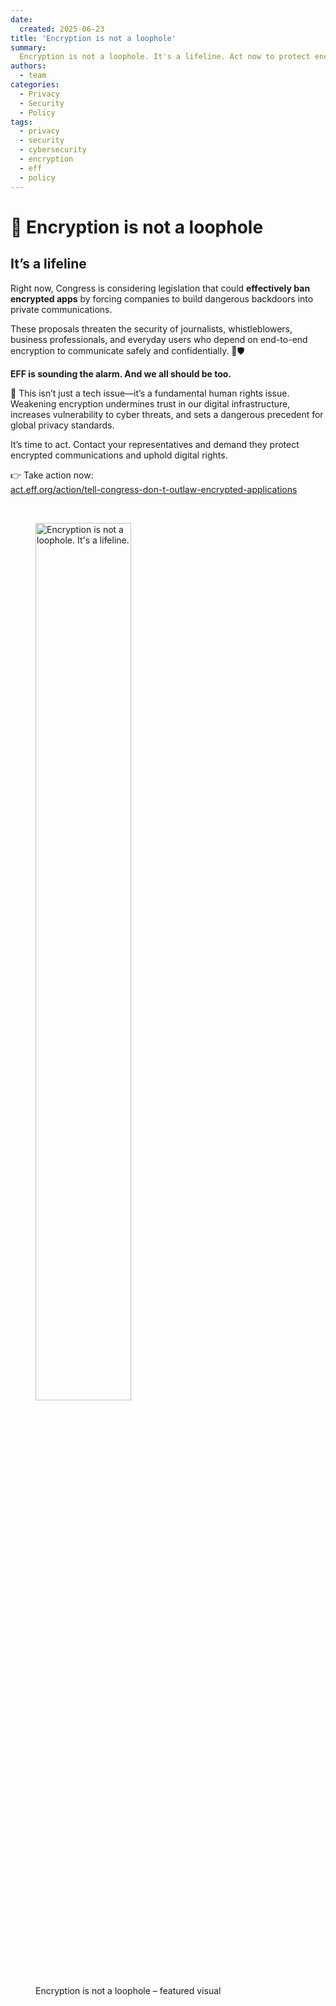 ```yaml
---
date:
  created: 2025-06-23
title: 'Encryption is not a loophole'
summary:
  Encryption is not a loophole. It's a lifeline. Act now to protect encryption!
authors:
  - team
categories:
  - Privacy
  - Security
  - Policy
tags:
  - privacy
  - security
  - cybersecurity
  - encryption
  - eff
  - policy
---
```


# 🔐 Encryption is not a loophole

## It’s a lifeline

Right now, Congress is considering legislation that could **effectively ban
encrypted apps** by forcing companies to build dangerous backdoors into private
communications.

These proposals threaten the security of journalists, whistleblowers, business
professionals, and everyday users who depend on end-to-end encryption to
communicate safely and confidentially. 💼🛡️

**EFF is sounding the alarm. And we all should be too.**

<!-- more -->

📣 This isn’t just a tech issue—it’s a fundamental human rights issue. Weakening
encryption undermines trust in our digital infrastructure, increases
vulnerability to cyber threats, and sets a dangerous precedent for global
privacy standards.

It’s time to act. Contact your representatives and demand they protect encrypted
communications and uphold digital rights.

👉 Take action now:  
[act.eff.org/action/tell-congress-don-t-outlaw-encrypted-applications](https://act.eff.org/action/tell-congress-don-t-outlaw-encrypted-applications)

&nbsp;

<figure class="poster-figure">
  <source srcset="/img/encryption-eff.webp" type="image/webp" />
  <img src="/img/encryption-eff.png" alt="Encryption is not a loophole. It's a lifeline." style="width: 60%; height: 60%;">
  <figcaption>Encryption is not a loophole – featured visual</figcaption>
</figure>

<!-- cspell:ignore backdoors whistleblowers -->
